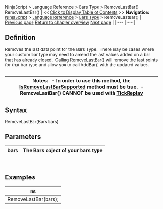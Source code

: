 ﻿
NinjaScript \> Language Reference \> Bars Type \> RemoveLastBar()
RemoveLastBar()
| \<\< [Click to Display Table of Contents](removelastbar.md) \>\> **Navigation:**     [NinjaScript](ninjascript-1.md) \> [Language Reference](language_reference_wip-1.md) \> [Bars Type](bars_type-1.md) \> RemoveLastBar() | [Previous page](ondatapoint-1.md) [Return to chapter overview](bars_type-1.md) [Next page](setpropertyname2-1.md) |
| --- | --- |
## Definition
Removes the last data point for the Bars Type.  There may be cases where your custom bar type may need to amend the last values added on a bar that has already closed.  Calling RemoveLastBar() will remove the last points for that bar type and allow you to call AddBar() with the updated values.
## 
| Notes:   - In order to use this method, the [IsRemoveLastBarSupported](isremovelastbarsupported-1.md) method must be true.  - RemoveLastBar() CANNOT be used with [TickReplay](tick_replay-1.md) |
| --- |

## Syntax
RemoveLastBar(Bars bars)
 
## Parameters
| bars | The Bars object of your bars type |
| --- | --- |

 
## 
## Examples
| ns |
| --- |
| RemoveLastBar(bars); |

